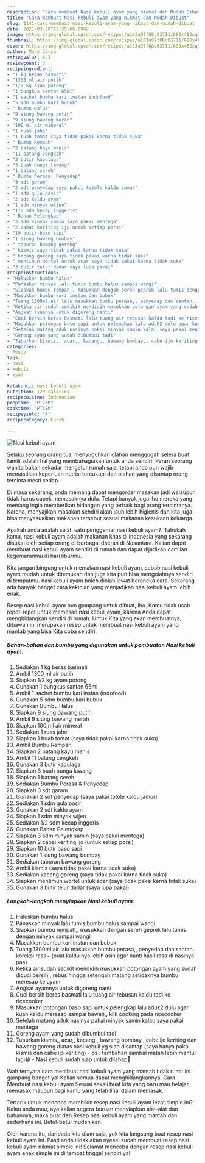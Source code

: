 ```yaml
---
description: "Cara membuat Nasi kebuli ayam yang nikmat dan Mudah Dibuat"
title: "Cara membuat Nasi kebuli ayam yang nikmat dan Mudah Dibuat"
slug: 1141-cara-membuat-nasi-kebuli-ayam-yang-nikmat-dan-mudah-dibuat
date: 2021-03-30T12:25:06.690Z
image: https://img-global.cpcdn.com/recipes/a103a97f88c03711/680x482cq70/nasi-kebuli-ayam-foto-resep-utama.jpg
thumbnail: https://img-global.cpcdn.com/recipes/a103a97f88c03711/680x482cq70/nasi-kebuli-ayam-foto-resep-utama.jpg
cover: https://img-global.cpcdn.com/recipes/a103a97f88c03711/680x482cq70/nasi-kebuli-ayam-foto-resep-utama.jpg
author: Mary Garza
ratingvalue: 4.3
reviewcount: 9
recipeingredient:
- "1 kg beras basmati"
- "1300 ml air putih"
- "1/2 kg ayam potong"
- "1 bungkus santan 65ml"
- "1 sachet bumbu kari instan indofood"
- "5 sdm bumbu kari bubuk"
- " Bumbu Halus"
- "9 siung bawang putih"
- "9 siung bawang merah"
- "100 ml air mineral"
- "1 ruas jahe"
- "1 buah tomat saya tidak pakai karna tidak suka"
- " Bumbu Rempah"
- "2 batang kayu manis"
- "11 batang cengkeh"
- "3 butir kapulaga"
- "3 buah bunga lawang"
- "1 batang sereh"
- " Bumbu Perasa  Penyedap"
- "3 sdt garam"
- "2 sdt penyedap saya pakai totole kaldu jamur"
- "1 sdm gula pasir"
- "2 sdt kaldu ayam"
- "1 sdm minyak wijen"
- "1/2 sdm kecap inggeris"
- " Bahan Pelengkap"
- "3 sdm minyak samin saya pakai mentega"
- "2 cabai keriting ijo untuk setiap porsi"
- "10 butir baso sapi"
- "1 siung bawang bombay"
- " taburan bawang goreng"
- " kismis saya tidak pakai karna tidak suka"
- " kacang goreng saya tidak pakai karna tidak suka"
- " mentimun wortel untuk acar saya tidak pakai karna tidak suka"
- "3 butir telur dadar saya lupa pakai"
recipeinstructions:
- "Haluskan bumbu halus"
- "Panaskan minyak lalu tumis bumbu halus sampai wangi"
- "Siapkan bumbu rempah,, masukkan dengan sereh geprek lalu tumis dengan minyak sampai wangi"
- "Masukkan bumbu kari instan dan bubuk"
- "Tuang 1300ml air lalu masukkan bumbu perasa,, penyedap dan santan.. koreksi rasa~ (buat kaldu nya lebih asin agar nanti hasil rasa di nasinya pas)"
- "Ketika air sudah sedikit mendidih masukkan potongan ayam yang sudah dicuci bersih,, rebus hingga setengah matang setidaknya bumbu meresap ke ayam"
- "Angkat ayamnya untuk digoreng nanti"
- "Cuci bersih beras basmati lalu tuang air rebusan kaldu tadi ke ricecooker"
- "Masukkan potongan baso sapi untuk pelengkap lalu aduk2 dulu agar kuah kaldu meresap sampai bawah,, klik cooking pada ricecooker"
- "Setelah matang aduk nasinya pakai minyak samin kalau saya pakai mentega"
- "Goreng ayam yang sudah dibumbui tadi"
- "Taburkan kismis,, acar,, kacang,, bawang bombay,, cabe ijo keriting dan bawang goreng diatas nasi kebuli yg siap disantap (saya hanya pakai kismis dan cabe ijo keriting) ps : tambahan sambal matah lebih mantul lagi😁 Nasi kebuli sudah siap untuk dilahap🤤"
categories:
- Resep
tags:
- nasi
- kebuli
- ayam

katakunci: nasi kebuli ayam 
nutrition: 128 calories
recipecuisine: Indonesian
preptime: "PT23M"
cooktime: "PT38M"
recipeyield: "4"
recipecategory: Lunch

---
```



![Nasi kebuli ayam](https://img-global.cpcdn.com/recipes/a103a97f88c03711/680x482cq70/nasi-kebuli-ayam-foto-resep-utama.jpg)

Selaku seorang orang tua, menyuguhkan olahan menggugah selera buat famili adalah hal yang membahagiakan untuk anda sendiri. Peran seorang  wanita bukan sekadar mengatur rumah saja, tetapi anda pun wajib memastikan keperluan nutrisi tercukupi dan olahan yang disantap orang tercinta mesti sedap.

Di masa  sekarang, anda memang dapat mengorder masakan jadi walaupun tidak harus capek memasaknya dulu. Tetapi banyak juga lho mereka yang memang ingin memberikan hidangan yang terbaik bagi orang tercintanya. Karena, menyajikan masakan sendiri akan jauh lebih higienis dan kita juga bisa menyesuaikan makanan tersebut sesuai makanan kesukaan keluarga. 



Apakah anda adalah salah satu penggemar nasi kebuli ayam?. Tahukah kamu, nasi kebuli ayam adalah makanan khas di Indonesia yang sekarang disukai oleh setiap orang di berbagai daerah di Nusantara. Kalian dapat membuat nasi kebuli ayam sendiri di rumah dan dapat dijadikan camilan kegemaranmu di hari liburmu.

Kita jangan bingung untuk memakan nasi kebuli ayam, sebab nasi kebuli ayam mudah untuk ditemukan dan juga kita pun bisa mengolahnya sendiri di tempatmu. nasi kebuli ayam boleh diolah lewat beraneka cara. Sekarang ada banyak banget cara kekinian yang menjadikan nasi kebuli ayam lebih enak.

Resep nasi kebuli ayam pun gampang untuk dibuat, lho. Kamu tidak usah repot-repot untuk memesan nasi kebuli ayam, karena Anda dapat menghidangkan sendiri di rumah. Untuk Kita yang akan membuatnya, dibawah ini merupakan resep untuk membuat nasi kebuli ayam yang mantab yang bisa Kita coba sendiri.

<!--inarticleads1-->

##### Bahan-bahan dan bumbu yang digunakan untuk pembuatan Nasi kebuli ayam:

1. Sediakan 1 kg beras basmati
1. Ambil 1300 ml air putih
1. Siapkan 1/2 kg ayam potong
1. Gunakan 1 bungkus santan 65ml
1. Ambil 1 sachet bumbu kari instan (indofood)
1. Gunakan 5 sdm bumbu kari bubuk
1. Gunakan  Bumbu Halus
1. Siapkan 9 siung bawang putih
1. Ambil 9 siung bawang merah
1. Siapkan 100 ml air mineral
1. Sediakan 1 ruas jahe
1. Siapkan 1 buah tomat (saya tidak pakai karna tidak suka)
1. Ambil  Bumbu Rempah
1. Siapkan 2 batang kayu manis
1. Ambil 11 batang cengkeh
1. Gunakan 3 butir kapulaga
1. Siapkan 3 buah bunga lawang
1. Siapkan 1 batang sereh
1. Sediakan  Bumbu Perasa &amp; Penyedap
1. Siapkan 3 sdt garam
1. Gunakan 2 sdt penyedap (saya pakai totole kaldu jamur)
1. Sediakan 1 sdm gula pasir
1. Gunakan 2 sdt kaldu ayam
1. Siapkan 1 sdm minyak wijen
1. Sediakan 1/2 sdm kecap inggeris
1. Gunakan  Bahan Pelengkap
1. Siapkan 3 sdm minyak samin (saya pakai mentega)
1. Siapkan 2 cabai keriting ijo (untuk setiap porsi)
1. Siapkan 10 butir baso sapi
1. Gunakan 1 siung bawang bombay
1. Sediakan  taburan bawang goreng
1. Ambil  kismis (saya tidak pakai karna tidak suka)
1. Sediakan  kacang goreng (saya tidak pakai karna tidak suka)
1. Siapkan  mentimun wortel untuk acar (saya tidak pakai karna tidak suka)
1. Gunakan 3 butir telur dadar (saya lupa pakai)




<!--inarticleads2-->

##### Langkah-langkah menyiapkan Nasi kebuli ayam:

1. Haluskan bumbu halus
1. Panaskan minyak lalu tumis bumbu halus sampai wangi
1. Siapkan bumbu rempah,, masukkan dengan sereh geprek lalu tumis dengan minyak sampai wangi
1. Masukkan bumbu kari instan dan bubuk
1. Tuang 1300ml air lalu masukkan bumbu perasa,, penyedap dan santan.. koreksi rasa~ (buat kaldu nya lebih asin agar nanti hasil rasa di nasinya pas)
1. Ketika air sudah sedikit mendidih masukkan potongan ayam yang sudah dicuci bersih,, rebus hingga setengah matang setidaknya bumbu meresap ke ayam
1. Angkat ayamnya untuk digoreng nanti
1. Cuci bersih beras basmati lalu tuang air rebusan kaldu tadi ke ricecooker
1. Masukkan potongan baso sapi untuk pelengkap lalu aduk2 dulu agar kuah kaldu meresap sampai bawah,, klik cooking pada ricecooker
1. Setelah matang aduk nasinya pakai minyak samin kalau saya pakai mentega
1. Goreng ayam yang sudah dibumbui tadi
1. Taburkan kismis,, acar,, kacang,, bawang bombay,, cabe ijo keriting dan bawang goreng diatas nasi kebuli yg siap disantap (saya hanya pakai kismis dan cabe ijo keriting) - ps : tambahan sambal matah lebih mantul lagi😁 - Nasi kebuli sudah siap untuk dilahap🤤




Wah ternyata cara membuat nasi kebuli ayam yang mantab tidak rumit ini gampang banget ya! Kalian semua dapat menghidangkannya. Cara Membuat nasi kebuli ayam Sesuai sekali buat kita yang baru mau belajar memasak maupun bagi kamu yang telah lihai dalam memasak.

Tertarik untuk mencoba membikin resep nasi kebuli ayam lezat simple ini? Kalau anda mau, ayo kalian segera buruan menyiapkan alat-alat dan bahannya, maka buat deh Resep nasi kebuli ayam yang mantab dan sederhana ini. Betul-betul mudah kan. 

Oleh karena itu, daripada kita diam saja, yuk kita langsung buat resep nasi kebuli ayam ini. Pasti anda tiidak akan nyesel sudah membuat resep nasi kebuli ayam nikmat simple ini! Selamat mencoba dengan resep nasi kebuli ayam enak simple ini di tempat tinggal sendiri,ya!.

